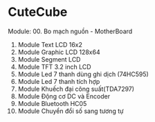 # CuteCube

Module:
00. Bo mạch nguồn - MotherBoard
01. Module Text LCD 16x2
02. Module Graphic LCD 128x64
03. Module Segment LCD
04. Module TFT 3.2 inch LCD
05. Module Led 7 thanh dùng ghi dịch (74HC595)
06. Module Led 7 thanh tích hợp
07. Module Khuếch đại công suất(TDA7297)
08. Module Động cơ DC và Encoder
09. Module Bluetooth HC05
10. Module Chuyển đổi số sang tương tự
